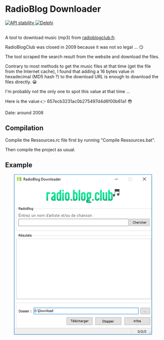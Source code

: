 # RadioBlog Downloader
<div>
  <!-- Stability -->
  <a href="https://nodejs.org/api/documentation.html#documentation_stability_index">
    <img src="https://img.shields.io/badge/stability-experimental-orange.svg?style=flat-square"
      alt="API stability" />
  </a>
  <!-- Standard -->
  <a href="https://img.shields.io/badge">
    <img src="https://img.shields.io/badge/Language-Delphi-brightgreen.svg"
      alt="Delphi" />
  </a>
</div>
<br />

A tool to download music (mp3) from [radioblogclub.fr](http://www.radioblogclub.fr).

RadioBlogClub was closed in 2009 because it was not so legal ... :smirk:

The tool scraped the search result from the website and download the files.

Contrary to most methods to get the music files at that time (get the file from the Internet cache),
I found that adding a 16 bytes value in hexadecimal (MD5 hash ?) to the download URL is enough to download
the files directly. :grinning:

I'm probably not the only one to spot this value at that time ...

Here is the value :point_right: 657ecb3231ac0b275497d4d6f00b61a1 :flushed:

Date: around 2008

## Compilation

Compile the Ressources.rc file first by running "Compile Ressources.bat".

Then compile the project as usual.

## Example

<p align="center">
  <img alt="screenshot" src="screenshot.png">
</p>
